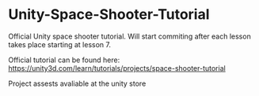 # Unity-Space-Shooter-Tutorial
Official Unity space shooter tutorial. Will start commiting after each lesson takes place starting at lesson 7.

Official tutorial can be found here: https://unity3d.com/learn/tutorials/projects/space-shooter-tutorial

Project assests avaliable at the unity store
